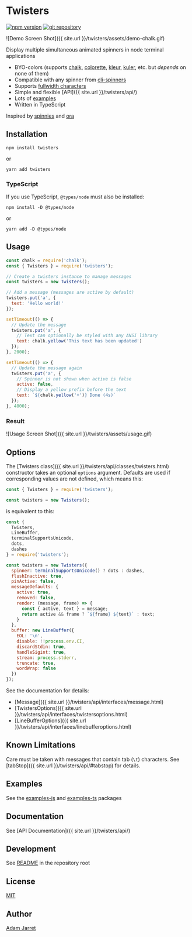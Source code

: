 # Twisters

[![npm version](https://img.shields.io/npm/v/twisters.svg?style=flat)](https://npmjs.org/package/twisters 'View this project on npm')
[![git repository](https://img.shields.io/badge/source-GitHub-brightgreen)](https://github.com/adamjarret/twisters/tree/master/packages/twisters 'View this project on GitHub')

![Demo Screen Shot]({{ site.url }}/twisters/assets/demo-chalk.gif)

Display multiple simultaneous animated spinners in node terminal applications

- BYO-colors (supports [chalk](https://github.com/chalk/chalk), [colorette](https://github.com/jorgebucaran/colorette), [kleur](https://github.com/lukeed/kleur), [kuler](https://github.com/3rd-Eden/kuler), etc. but _depends_ on none of them)
- Compatible with any spinner from [cli-spinners](https://github.com/sindresorhus/cli-spinners)
- Supports [fullwidth characters](https://en.wikipedia.org/wiki/Halfwidth_and_fullwidth_forms)
- Simple and flexible [API]({{ site.url }}/twisters/api/)
- Lots of [examples](https://github.com/adamjarret/twisters/tree/master/packages/examples-js/)
- Written in TypeScript

Inspired by [spinnies](https://github.com/jcarpanelli/spinnies) and
[ora](https://github.com/sindresorhus/ora)

## Installation

    npm install twisters

or

    yarn add twisters

### TypeScript

If you use TypeScript, `@types/node` must also be installed:

    npm install -D @types/node

or

    yarn add -D @types/node

## Usage

```js
const chalk = require('chalk');
const { Twisters } = require('twisters');

// Create a twisters instance to manage messages
const twisters = new Twisters();

// Add a message (messages are active by default)
twisters.put('a', {
  text: 'Hello world!'
});

setTimeout(() => {
  // Update the message
  twisters.put('a', {
    // Text can optionally be styled with any ANSI library
    text: chalk.yellow('This text has been updated')
  });
}, 2000);

setTimeout(() => {
  // Update the message again
  twisters.put('a', {
    // Spinner is not shown when active is false
    active: false,
    // Display a yellow prefix before the text
    text: `${chalk.yellow('+')} Done (4s)`
  });
}, 4000);
```

### Result

![Usage Screen Shot]({{ site.url }}/twisters/assets/usage.gif)

## Options

The [Twisters class]({{ site.url }}/twisters/api/classes/twisters.html) constructor takes an optional `options` argument. Defaults are used if corresponding values are not defined, which means this:

```js
const { Twisters } = require('twisters');

const twisters = new Twisters();
```

is equivalent to this:

```js
const {
  Twisters,
  LineBuffer,
  terminalSupportsUnicode,
  dots,
  dashes
} = require('twisters');

const twisters = new Twisters({
  spinner: terminalSupportsUnicode() ? dots : dashes,
  flushInactive: true,
  pinActive: false,
  messageDefaults: {
    active: true,
    removed: false,
    render: (message, frame) => {
      const { active, text } = message;
      return active && frame ? `${frame} ${text}` : text;
    }
  },
  buffer: new LineBuffer({
    EOL: '\n',
    disable: !!process.env.CI,
    discardStdin: true,
    handleSigint: true,
    stream: process.stderr,
    truncate: true,
    wordWrap: false
  })
});
```

See the documentation for details:

- [Message]({{ site.url }}/twisters/api/interfaces/message.html)
- [TwistersOptions]({{ site.url }}/twisters/api/interfaces/twistersoptions.html)
- [LineBufferOptions]({{ site.url }}/twisters/api/interfaces/linebufferoptions.html)

## Known Limitations

Care must be taken with messages that contain tab (`\t`) characters.
See [tabStop]({{ site.url }}/twisters/api/#tabstop) for details.

## Examples

See the [examples-js](https://github.com/adamjarret/twisters/tree/master/packages/examples-js) and [examples-ts](https://github.com/adamjarret/twisters/tree/master/packages/examples-ts) packages

## Documentation

See [API Documentation]({{ site.url }}/twisters/api/)

## Development

See [README](https://github.com/adamjarret/twisters#readme) in the repository root

## License

[MIT](https://github.com/adamjarret/twisters/tree/master/LICENSE.txt)

## Author

[Adam Jarret](https://atj.me)

